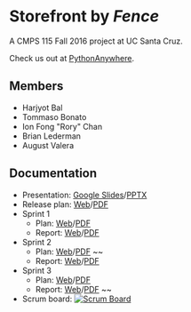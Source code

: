 
# Storefront by *Fence*
A CMPS 115 Fall 2016 project at UC Santa Cruz.

Check us out at [PythonAnywhere](https://fence.pythonanywhere.com).

## Members
* Harjyot Bal
* Tommaso Bonato
* Ion Fong "Rory" Chan
* Brian Lederman
* August Valera

## Documentation
* Presentation: [Google Slides](https://docs.google.com/presentation/d/12FC7L3qjBPTURlRjZnUYxmHMhlFeNLSTxkpVp7d3uiE)/[PPTX](docs/Presentation.pptx)
* Release plan: [Web](docs/Release.md)/[PDF](https://gitprint.com/Fence-UCSC/Storefront/blob/master/docs/Release.md)
* Sprint 1
  * Plan: [Web](docs/Sprint1Plan.md)/[PDF](https://gitprint.com/Fence-UCSC/Storefront/blob/master/docs/Sprint1Plan.md)
  * Report: [Web](docs/Sprint1Report.md)/[PDF](https://gitprint.com/Fence-UCSC/Storefront/blob/master/docs/Sprint1Report.md)
* Sprint 2
  * Plan: [Web](docs/Sprint2Plan.md)/[PDF](https://gitprint.com/Fence-UCSC/Storefront/blob/master/docs/Sprint2Plan.md) ~~
  * Report: [Web](docs/Sprint2Report.md)/[PDF](https://gitprint.com/Fence-UCSC/Storefront/blob/master/docs/Sprint2Report.md)
* Sprint 3
  * Plan: [Web](docs/Sprint3Plan.md)/[PDF](https://gitprint.com/Fence-UCSC/Storefront/blob/master/docs/Sprint3Plan.md)
  * Report: [Web](docs/Sprint3Report.md)/[PDF](https://gitprint.com/Fence-UCSC/Storefront/blob/master/docs/Sprint3Report.md) ~~
* Scrum board: [![Scrum Board](https://badge.waffle.io/Fence-UCSC/Storefront.png?label=Ready&title=Ready)](https://waffle.io/Fence-UCSC/Storefront)
